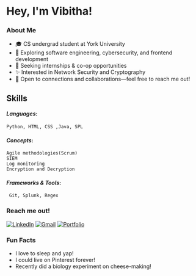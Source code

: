 #  Hey, I'm Vibitha!

###  About Me
- 🎓 CS undergrad student at York University  
- 🚀 Exploring software engineering, cybersecurity, and frontend development  
- 🚀 Seeking internships & co-op opportunities  
- ✨ Interested in Network Security and Cryptography  
- 📩 Open to connections and collaborations—feel free to reach me out!


##  Skills
#### *Languages*: 
    Python, HTML, CSS ,Java, SPL
#### *Concepts*:
    Agile methodologies(Scrum)
    SIEM
    Log monitoring
    Encryption and Decryption
#### *Frameworks & Tools*:
     Git, Splunk, Regex
  
  
###  Reach me out!
 [![LinkedIn](https://img.shields.io/badge/LinkedIn-blue?logo=linkedin&logoColor=white)](https://www.linkedin.com/in/vibitha-sk)
 [![Gmail](https://img.shields.io/badge/Gmail-red?logo=gmail&logoColor=white)](mailto:vibi07@my.yorku.ca)
 [![Portfolio](https://img.shields.io/badge/Portfolio-green?logo=google-chrome&logoColor=white)](https://vibitha-sk.github.io/Personal-portfolio-web/)


###  Fun Facts
-  I love to sleep and yap!  
-  I could live on Pinterest forever!  
-  Recently did a biology experiment on cheese-making!  
